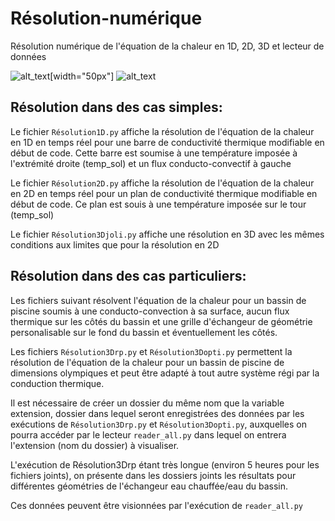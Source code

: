 # Résolution-numérique
Résolution numérique de l'équation de la chaleur en 1D, 2D, 3D et lecteur de données

![alt_text](https://github.com/carlmonnaert/Resolution-numerique/blob/main/bloc_lignes_epaisses_mur_rp.png?raw=true)[width="50px"]
![alt_text](https://github.com/carlmonnaert/Resolution-numerique/blob/main/bloc_plein_rp.png?raw=true)





## Résolution dans des cas simples:

Le fichier `Résolution1D.py` affiche la résolution de l'équation de la chaleur en 1D en temps réel pour une barre de conductivité thermique modifiable en début de code.
Cette barre est soumise à une température imposée à l'extrémité droite (temp_sol) et un flux conducto-convectif à gauche

Le fichier `Résolution2D.py` affiche la résolution de l'équation de la chaleur en 2D en temps réel pour un plan de conductivité thermique modifiable en début de code.
Ce plan est souis à une température imposée sur le tour (temp_sol)

Le fichier `Résolution3Djoli.py` affiche une résolution en 3D avec les mêmes conditions aux limites que pour la résolution en 2D


## Résolution dans des cas particuliers:

Les fichiers suivant résolvent l'équation de la chaleur pour un bassin de piscine soumis à une conducto-convection à sa surface, aucun flux thermique sur les côtés du bassin et une grille d'échangeur de géométrie personalisable sur le fond du bassin et éventuellement les côtés.

Les fichiers `Résolution3Drp.py` et `Résolution3Dopti.py` permettent la résolution de l'équation de la chaleur pour un bassin de piscine de dimensions olympiques et peut être adapté à tout autre système régi par la conduction thermique.

Il est nécessaire de créer un dossier du même nom que la variable extension, dossier dans lequel seront enregistrées des données par les exécutions de `Résolution3Drp.py` et `Résolution3Dopti.py`, auxquelles on pourra accéder par le lecteur `reader_all.py` dans lequel on entrera l'extension (nom du dossier) à visualiser.

L'exécution de Résolution3Drp étant très longue (environ 5 heures pour les fichiers joints), on présente dans les dossiers joints les résultats pour différentes géométries de l'échangeur eau chauffée/eau du bassin.

Ces données peuvent être visionnées par l'exécution de `reader_all.py`
